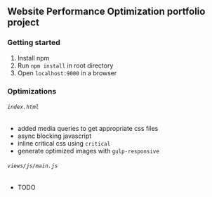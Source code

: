 ## Website Performance Optimization portfolio project

### Getting started
1. Install npm
2. Run `npm install` in root directory
3. Open `localhost:9000` in a browser
### Optimizations
###### `index.html`
- added media queries to get appropriate css files
- async blocking javascript
- inline critical css using `critical`
- generate optimized images with `gulp-responsive`
###### `views/js/main.js`
- TODO
